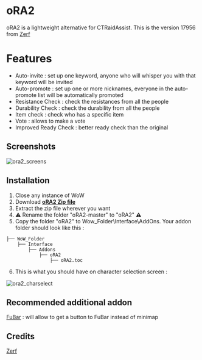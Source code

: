 # oRA2

oRA2 is a lightweight alternative for CTRaidAssist.
This is the version 17956 from [Zerf](http://addons.us.to/addon/ora2)

# Features

- Auto-invite :          set up one keyword, anyone who will whisper you with that keyword will be invited
- Auto-promote :         set up one or more nicknames, everyone in the auto-promote list will be automatically promoted
- Resistance Check :     check the resistances from all the people
- Durability Check :     check the durability from all the people
- Item check :           check who has a specific item
- Vote :                 allows to make a vote
- Improved Ready Check : better ready check than the original

## Screenshots
![ora2_screens](https://cloud.githubusercontent.com/assets/24671466/24885020/87dd2478-1e4c-11e7-89b5-2f144dcb868c.png)

## Installation
1. Close any instance of WoW
2. Download **[oRA2 Zip file](https://github.com/Linae-Kronos/oRA2/archive/master.zip)**
3. Extract the zip file wherever you want
4. :warning: Rename the folder "oRA2-master" to "oRA2" :warning:
5. Copy the folder "oRA2" to Wow_Folder\Interface\AddOns. Your addon folder should look like this :
```
├── WoW_Folder
    ├── Interface
        ├── Addons
            ├── oRA2
            	├── oRA2.toc
```
6. This is what you should have on character selection screen :

![ora2_charselect](https://cloud.githubusercontent.com/assets/24671466/24885077/d0bcce32-1e4c-11e7-8782-2a1c09780a29.png)

## Recommended additional addon

[FuBar](https://github.com/Linae-Kronos/FuBar) : will allow to get a button to FuBar instead of minimap

## Credits
[Zerf](http://addons.us.to/addon/ora2)